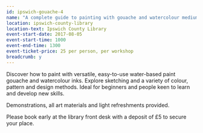 ```yaml
---
id: ipswich-gouache-4
name: "A complete guide to painting with gouache and watercolour mediums with artist Amy Beckwith"
location: ipswich-county-library
location-text: Ipswich County Library
event-start-date: 2017-08-05
event-start-time: 1000
event-end-time: 1300
event-ticket-price: 25 per person, per workshop
breadcrumb: y
---
```


Discover how to paint with versatile, easy-to-use water-based paint gouache and watercolour inks. Explore sketching and a variety of colour, pattern and design methods. Ideal for beginners and people keen to learn and develop new skills.

Demonstrations, all art materials and light refreshments provided.

Please book early at the library front desk with a deposit of £5 to secure your place.
